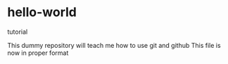 # hello-world
tutorial

This dummy repository will teach me how to use git and github
This file is now in proper format
